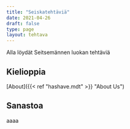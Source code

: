 ```yaml
---
title: "Seiskatehtäviä"
date: 2021-04-26
draft: false
type: page
layout: tehtava
---
```


Alla löydät Seitsemännen luokan tehtäviä

## Kielioppia
[About]({{< ref "hashave.mdt" >}} "About Us")

## Sanastoa
aaaa
